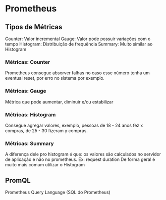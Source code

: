 # Prometheus

## Tipos de Métricas

Counter: Valor incremental
Gauge: Valor pode possuir variações com o tempo
Histogram: Distribuição de frequência
Summary: Muito similar ao Histogram

### Métricas: Counter
Prometheus consegue absorver falhas no caso esse número tenha um eventual reset, por erro no sistema por exemplo.

### Métricas: Gauge
Métrica que pode aumentar, diminuir e/ou estabilizar

###  Métricas: Histogram
Consegue agregar valores, exemplo, pessoas de 18 - 24 anos fez x compras, de 25 - 30 fizeram y compras.

### Métricas: Summary
A diferença dele pro histogram é que: os valores são calculados no servidor de aplicação e não no prometheus.
Ex: request duration
De forma geral é muito mais comum utilizar o Histogram

## PromQL

Prometheus Query Language (SQL do Prometheus)
